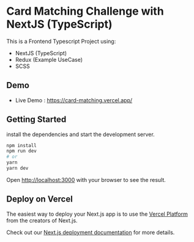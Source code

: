 # Card Matching Challenge with NextJS (TypeScript) 

This is a Frontend Typescript Project using:
* NextJS (TypeScript)
* Redux (Example UseCase)
* SCSS

## Demo
* Live Demo : <https://card-matching.vercel.app/>


## Getting Started

install the dependencies and start the development server.

```bash
npm install
npm run dev
# or
yarn
yarn dev
```

Open [http://localhost:3000](http://localhost:3000) with your browser to see the result.


## Deploy on Vercel

The easiest way to deploy your Next.js app is to use the [Vercel Platform](https://vercel.com/import?utm_medium=default-template&filter=next.js&utm_source=create-next-app&utm_campaign=create-next-app-readme) from the creators of Next.js.

Check out our [Next.js deployment documentation](https://nextjs.org/docs/deployment) for more details.
